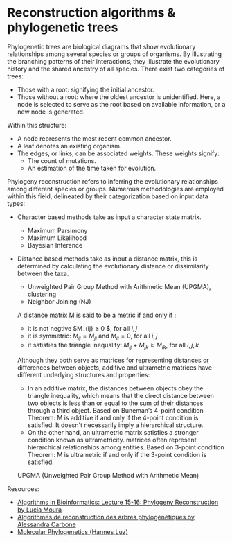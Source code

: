 # Reconstruction algorithms & phylogenetic trees
 
Phylogenetic trees are biological diagrams that show evolutionary relationships among several species or groups of organisms. By illustrating the branching patterns of their interactions, they illustrate the evolutionary history and the shared ancestry of all species. There exist two categories of trees:
- Those with a root: signifying the initial ancestor.
- Those without a root: where the oldest ancestor is unidentified. Here, a node is selected to serve as the root based on available information, or a new node is generated.
  
Within this structure:
- A node represents the most recent common ancestor.
- A leaf denotes an existing organism.
- The edges, or links, can be associated weights. These weights signify:
  - The count of mutations.
  - An estimation of the time taken for evolution.


Phylogeny reconstruction refers to inferring the evolutionary relationships among different species or groups. Numerous methodologies are employed within this field, delineated by their categorization based on input data types:
* Character based methods take as input a character state matrix.
  * Maximum Parsimony
  * Maximum Likelihood
  * Bayesian Inference
* Distance based methods take as input a distance matrix, this is determined by calculating the evolutionary distance or dissimilarity between the taxa.
  * Unweighted Pair Group Method with Arithmetic Mean (UPGMA), clustering
  * Neighbor Joining (NJ)

  A distance matrix M is said to be a metric if and only if :
  * it is not negtive  $M_{ij} ≥ 0 $, for all  $i, j$
  * it is symmetric: $M_{ij} = M_{ji}$ and $M_{ii} = 0$, for all $i, j$
  * it satisfies the triangle inequality: $M_{ij}$ + $M_{jk} ≥ M_{ik}$, for all $i, j, k$

  Although they both serve as matrices for representing distances or differences between objects, additive and ultrametric matrices have different underlying structures and properties:
  * In an additive matrix, the distances between objects obey the triangle inequality, which means that the direct distance between two objects is less than or equal to the sum of their distances through a third object. Based on Buneman’s 4-point condition Theorem:  M is additive if and only if the 4-point condition is satisfied. It doesn't necessarily imply a hierarchical structure.
  * On the other hand, an ultrametric matrix satisfies a stronger condition known as ultrametricity. matrices often represent hierarchical relationships among entities. Based on 3-point condition Theorem: M is ultrametric if and only if the 3-point condition is satisfied.
 
 
 
  UPGMA (Unweighted Pair Group Method with Arithmetic Mean)





Resources: 
* [Algorithms in Bioinformatics: Lecture 15-16: Phylogeny Reconstruction by Lucia Moura](https://www.site.uottawa.ca/~lucia/courses/5126-11/lecturenotes/16-17PhylogenyReconstruction.pdf)
* [Algorithmes de reconstruction des arbres phylogénétiques by Alessandra Carbone](https://www.ihes.fr/~carbone/L4_AAGB_Arbres_Phylogenetiques.pdf)
* [Molecular Phylogenetics (Hannes Luz)](https://www.molgen.mpg.de/3373145/evolution.pdf)

